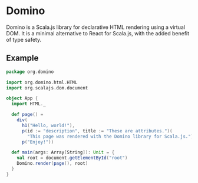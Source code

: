 # Domino

Domino is a Scala.js library for declarative HTML rendering using a virtual DOM.
It is a minimal alternative to React for Scala.js, with the added benefit of
type safety.

## Example

```scala
package org.domino

import org.domino.html.HTML
import org.scalajs.dom.document

object App {
  import HTML._

  def page() =
    div(
      h1("Hello, world!"),
      p(id := "description", title := "These are attributes.")(
        "This page was rendered with the Domino library for Scala.js."),
      p("Enjoy!"))

  def main(args: Array[String]): Unit = {
    val root = document.getElementById("root")
    Domino.render(page(), root)
  }
}
```
